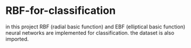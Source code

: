 # RBF-for-classification
in this project RBF (radial basic function) and EBF (elliptical basic function) neural networks are implemented for 
classification.
the dataset is also imported.
